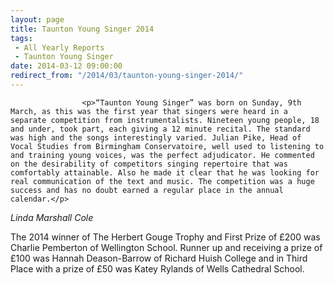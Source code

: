```yaml
---
layout: page
title: Taunton Young Singer 2014
tags: 
 - All Yearly Reports
 - Taunton Young Singer
date: 2014-03-12 09:00:00
redirect_from: "/2014/03/taunton-young-singer-2014/"
---
```

<section>

                    
                    <p>“Taunton Young Singer” was born on Sunday, 9th March, as this was the first year that singers were heard in a separate competition from instrumentalists. Nineteen young people, 18 and under, took part, each giving a 12 minute recital. The standard was high and the songs interestingly varied. Julian Pike, Head of Vocal Studies from Birmingham Conservatoire, well used to listening to and training young voices, was the perfect adjudicator. He commented on the desirability of competitors singing repertoire that was comfortably attainable. Also he made it clear that he was looking for real communication of the text and music. The competition was a huge success and has no doubt earned a regular place in the annual calendar.</p>
<p><em>Linda Marshall Cole</em></p>
<p>The 2014 winner of The Herbert Gouge Trophy and First Prize of £200 was Charlie Pemberton of Wellington School. Runner up and receiving a prize of £100 was Hannah Deason-Barrow of Richard Huish College and in Third Place with a prize of £50 was Katey Rylands of Wells Cathedral School.</p>

                
</section>
